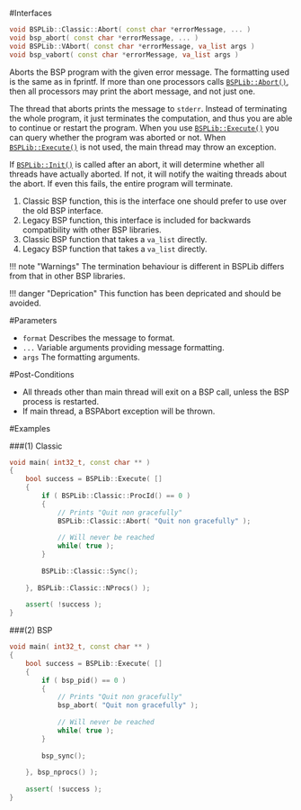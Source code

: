 #Interfaces

```cpp
void BSPLib::Classic::Abort( const char *errorMessage, ... )           // (1) Classic
void bsp_abort( const char *errorMessage, ... )                        // (2) BSP
void BSPLib::VAbort( const char *errorMessage, va_list args )          // (3) Modern va_list
void bsp_vabort( const char *errorMessage, va_list args )              // (4) BSP va_list
```

Aborts the BSP program with the given error message. The formatting used is the same as in
fprintf. If more than one processors calls [`BSPLib::Abort()`](abort.md), then
all processors may print the abort message, and not just one. 

The thread that aborts prints the message to `stderr`.
Instead of terminating the whole program, it just terminates
the computation, and thus you are able to continue or restart
the program. When you use [`BSPLib::Execute()`](../logic/execute.md)
you can query whether the program was aborted or not. When  [`BSPLib::Execute()`](../logic/execute.md)
is not used, the main thread may throw an exception.

If [`BSPLib::Init()`](../logic/init.md) is called after an abort, it will determine whether all threads have actually 
aborted. If not, it will notify the waiting threads about the abort. If even this fails, the entire program will terminate.
  

1. Classic BSP function, this is the interface one should prefer to use over the old BSP interface.
2. Legacy BSP function, this interface is included for backwards compatibility with other BSP libraries.
3. Classic BSP function that takes a `va_list` directly.
4. Legacy BSP function that takes a `va_list` directly.

!!! note "Warnings"
    The termination behaviour is different in BSPLib differs from that in other BSP libraries.
  
!!! danger "Deprication"
    This function has been depricated and should be avoided.

#Parameters

* `format` Describes the message to format.
* `...`    Variable arguments providing message formatting.
* `args`   The formatting arguments.

#Post-Conditions
* All threads other than main thread will exit on a BSP call, unless the BSP process is restarted.
* If main thread, a BSPAbort exception will be thrown.
  
#Examples

###(1) Classic

```cpp
void main( int32_t, const char ** )
{
	bool success = BSPLib::Execute( []
	{
        if ( BSPLib::Classic::ProcId() == 0 )
        {
            // Prints "Quit non gracefully"
            BSPLib::Classic::Abort( "Quit non gracefully" );
            
            // Will never be reached
            while( true );
        }
        
        BSPLib::Classic::Sync();
        
	}, BSPLib::Classic::NProcs() );
    
    assert( !success );
}
```

###(2) BSP

```cpp
void main( int32_t, const char ** )
{
	bool success = BSPLib::Execute( []
	{
        if ( bsp_pid() == 0 )
        {
            // Prints "Quit non gracefully"
            bsp_abort( "Quit non gracefully" );
            
            // Will never be reached
            while( true );
        }
        
        bsp_sync();
        
	}, bsp_nprocs() );
    
    assert( !success );
}
```
